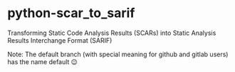 # python-scar_to_sarif
Transforming Static Code Analysis Results (SCARs) into Static Analysis Results Interchange Format (SARIF)

Note: The default branch (with special meaning for github and gitlab users) has the name default 😉
